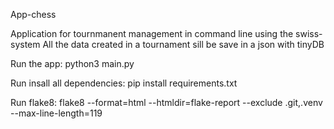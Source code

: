 App-chess 

Application for tournmanent management in command line using the swiss-system 
All the data created in a tournament sill be save in a json with tinyDB

Run the app:
python3 main.py

Run insall all dependencies:
pip install requirements.txt 

Run flake8:
flake8 --format=html --htmldir=flake-report --exclude .git,.venv --max-line-length=119

